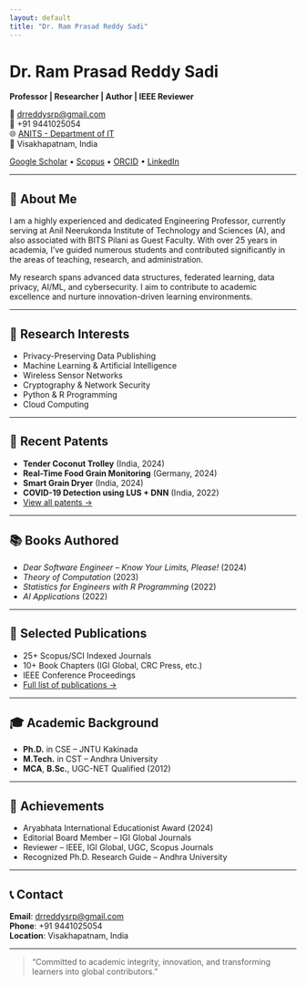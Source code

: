 ```yaml
---
layout: default
title: "Dr. Ram Prasad Reddy Sadi"
---
```


# Dr. Ram Prasad Reddy Sadi

**Professor | Researcher | Author | IEEE Reviewer**

📧 [drreddysrp@gmail.com](mailto:drreddysrp@gmail.com)  
📱 +91 9441025054  
🌐 [ANITS - Department of IT](http://it.anits.edu.in)  
📍 Visakhapatnam, India

[Google Scholar](https://scholar.google.com/citations?user=laX8x7UAAAAJ) • 
[Scopus](https://www.scopus.com/authid/detail.uri?authorId=26327113900) • 
[ORCID](https://orcid.org/0000-0003-1815-246X) • 
[LinkedIn](https://www.linkedin.com/in/dr-ram-prasad-reddy-sadi-11594787/)

---

## 🧠 About Me

I am a highly experienced and dedicated Engineering Professor, currently serving at Anil Neerukonda Institute of Technology and Sciences (A), and also associated with BITS Pilani as Guest Faculty. With over 25 years in academia, I’ve guided numerous students and contributed significantly in the areas of teaching, research, and administration.

My research spans advanced data structures, federated learning, data privacy, AI/ML, and cybersecurity. I aim to contribute to academic excellence and nurture innovation-driven learning environments.

---

## 🔬 Research Interests

- Privacy-Preserving Data Publishing  
- Machine Learning & Artificial Intelligence  
- Wireless Sensor Networks  
- Cryptography & Network Security  
- Python & R Programming  
- Cloud Computing

---

## 🧪 Recent Patents

- **Tender Coconut Trolley** (India, 2024)  
- **Real-Time Food Grain Monitoring** (Germany, 2024)  
- **Smart Grain Dryer** (India, 2024)  
- **COVID-19 Detection using LUS + DNN** (India, 2022)  
- [View all patents →](#)

---

## 📚 Books Authored

- *Dear Software Engineer – Know Your Limits, Please!* (2024)  
- *Theory of Computation* (2023)  
- *Statistics for Engineers with R Programming* (2022)  
- *AI Applications* (2022)

---

## 📝 Selected Publications

- 25+ Scopus/SCI Indexed Journals  
- 10+ Book Chapters (IGI Global, CRC Press, etc.)  
- IEEE Conference Proceedings  
- [Full list of publications →](#)

---

## 🎓 Academic Background

- **Ph.D.** in CSE – JNTU Kakinada  
- **M.Tech.** in CST – Andhra University  
- **MCA**, **B.Sc.**, UGC-NET Qualified (2012)

---

## 🏅 Achievements

- Aryabhata International Educationist Award (2024)  
- Editorial Board Member – IGI Global Journals  
- Reviewer – IEEE, IGI Global, UGC, Scopus Journals  
- Recognized Ph.D. Research Guide – Andhra University

---

## 📞 Contact

**Email**: [drreddysrp@gmail.com](mailto:drreddysrp@gmail.com)  
**Phone**: +91 9441025054  
**Location**: Visakhapatnam, India

---

> “Committed to academic integrity, innovation, and transforming learners into global contributors.”
